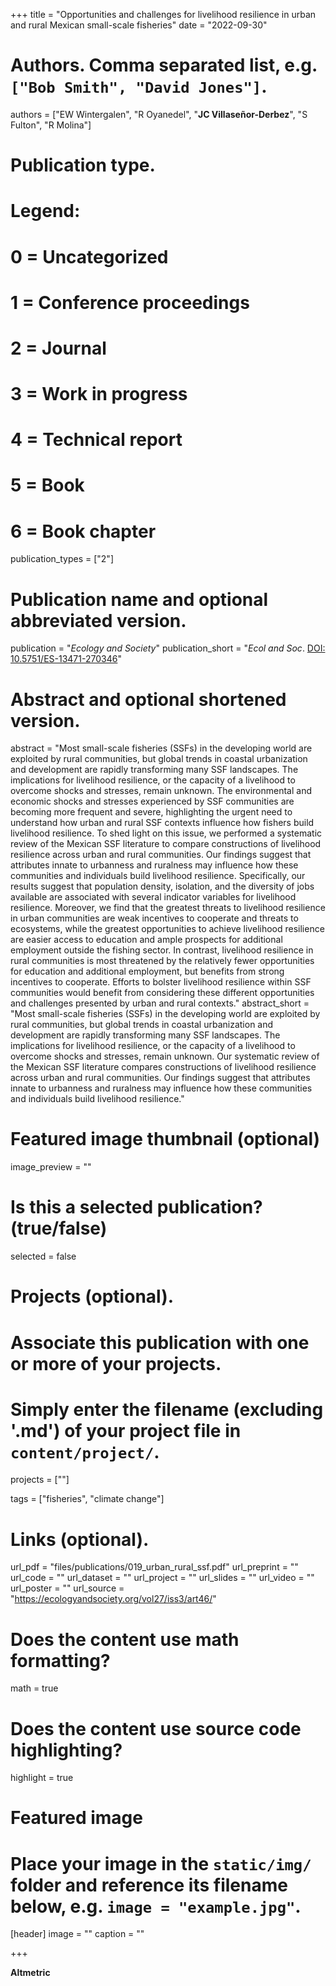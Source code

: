 +++
title = "Opportunities and challenges for livelihood resilience in urban and rural Mexican small-scale fisheries"
date = "2022-09-30"

# Authors. Comma separated list, e.g. `["Bob Smith", "David Jones"]`.
authors = ["EW Wintergalen", "R Oyanedel", "**JC Villaseñor-Derbez**", "S Fulton", "R Molina"]

# Publication type.
# Legend:
# 0 = Uncategorized
# 1 = Conference proceedings
# 2 = Journal
# 3 = Work in progress
# 4 = Technical report
# 5 = Book
# 6 = Book chapter
publication_types = ["2"]

# Publication name and optional abbreviated version.
publication = "*Ecology and Society*"
publication_short = "*Ecol and Soc*. [DOI: 10.5751/ES-13471-270346](https://doi.org/10.5751/ES-13471-270346)"

# Abstract and optional shortened version.
abstract = "Most small-scale fisheries (SSFs) in the developing world are exploited by rural communities, but global trends in coastal urbanization and development are rapidly transforming many SSF landscapes. The implications for livelihood resilience, or the capacity of a livelihood to overcome shocks and stresses, remain unknown. The environmental and economic shocks and stresses experienced by SSF communities are becoming more frequent and severe, highlighting the urgent need to understand how urban and rural SSF contexts influence how fishers build livelihood resilience. To shed light on this issue, we performed a systematic review of the Mexican SSF literature to compare constructions of livelihood resilience across urban and rural communities. Our findings suggest that attributes innate to urbanness and ruralness may influence how these communities and individuals build livelihood resilience. Specifically, our results suggest that population density, isolation, and the diversity of jobs available are associated with several indicator variables for livelihood resilience. Moreover, we find that the greatest threats to livelihood resilience in urban communities are weak incentives to cooperate and threats to ecosystems, while the greatest opportunities to achieve livelihood resilience are easier access to education and ample prospects for additional employment outside the fishing sector. In contrast, livelihood resilience in rural communities is most threatened by the relatively fewer opportunities for education and additional employment, but benefits from strong incentives to cooperate. Efforts to bolster livelihood resilience within SSF communities would benefit from considering these different opportunities and challenges presented by urban and rural contexts."
abstract_short = "Most small-scale fisheries (SSFs) in the developing world are exploited by rural communities, but global trends in coastal urbanization and development are rapidly transforming many SSF landscapes. The implications for livelihood resilience, or the capacity of a livelihood to overcome shocks and stresses, remain unknown. Our systematic review of the Mexican SSF literature compares constructions of livelihood resilience across urban and rural communities. Our findings suggest that attributes innate to urbanness and ruralness may influence how these communities and individuals build livelihood resilience."

# Featured image thumbnail (optional)
image_preview = ""

# Is this a selected publication? (true/false)
selected = false

# Projects (optional).
#   Associate this publication with one or more of your projects.
#   Simply enter the filename (excluding '.md') of your project file in `content/project/`.
projects = [""]

tags = ["fisheries", "climate change"]

# Links (optional).
url_pdf = "files/publications/019_urban_rural_ssf.pdf"
url_preprint = ""
url_code = ""
url_dataset = ""
url_project = ""
url_slides = ""
url_video = ""
url_poster = ""
url_source = "https://ecologyandsociety.org/vol27/iss3/art46/"

# Does the content use math formatting?
math = true

# Does the content use source code highlighting?
highlight = true

# Featured image
# Place your image in the `static/img/` folder and reference its filename below, e.g. `image = "example.jpg"`.
[header]
image = ""
caption = ""

+++

**Altmetric**

<script type="text/javascript" src="https://d1bxh8uas1mnw7.cloudfront.net/assets/embed.js"></script>
<div class='altmetric-embed' data-badge-type='donut' data-doi="10.5751/ES-13471-270346"></div>